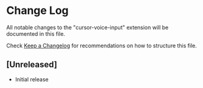 # Change Log

All notable changes to the "cursor-voice-input" extension will be documented in this file.

Check [Keep a Changelog](http://keepachangelog.com/) for recommendations on how to structure this file.

## [Unreleased]

- Initial release